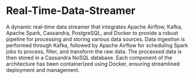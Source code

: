 # Real-Time-Data-Streamer

A dynamic real-time data streamer that integrates Apache Airflow, Kafka, Apache Spark, Cassandra, PostgreSQL, and Docker to provide a robust pipeline for processing and storing various data sources. Data ingestion is performed through Kafka, followed by Apache Airflow for scheduling Spark jobs to process, filter, and transform the raw data. The processed data is then stored in a Cassandra NoSQL database. Each component of the architecture has been containerized using Docker, ensuring streamlined deployment and management.
